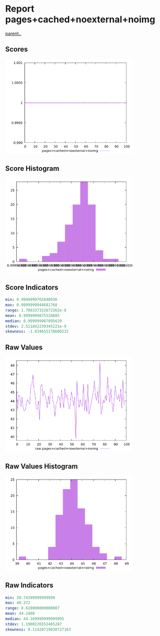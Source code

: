 # Report pages+cached+noexternal+noimg

[parent..](./..)  


## Scores

![score](./score.png)  

## Score Histogram

![hist](./hist.png)  

## Score Indicators

```yaml
min: 0.9999999765848036
max: 0.9999999944681768
range: 1.788337322672362e-8
mean: 0.9999999875520885
median: 0.999999987895629
stdev: 2.511842239345221e-9
skewness: -1.034655178600232

```

## Raw Values

![raw](./raw.png)  

## Raw Values Histogram

![raw hist](./raw_hist.png)  

## Raw Indicators

```yaml
min: 39.74399999999999
max: 48.372
range: 8.628000000000007
mean: 44.2408
median: 44.169999999999995
stdev: 1.1900226552465287
skewness: 0.11420719830727163

```

<style>
  img {
    max-width: 80%;
  }
</style>
      
